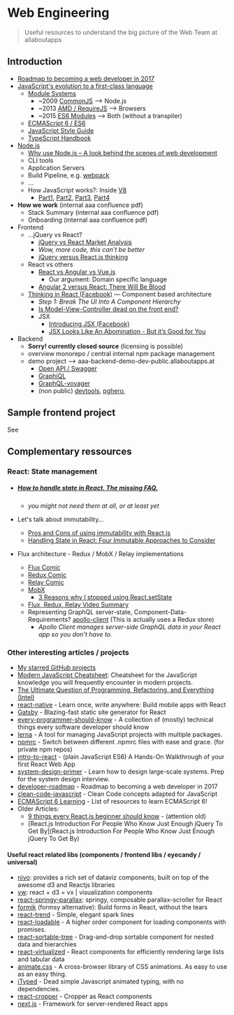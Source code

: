 # Web Engineering

>  Useful resources to understand the big picture of the Web Team at allaboutapps

## Introduction

* [Roadmap to becoming a web developer in 2017](https://github.com/kamranahmedse/developer-roadmap)
* [JavaScript's evolution to a first-class language](http://weared4.com/blog/javascript-firstclass-language/)
  * [Module Systems](https://auth0.com/blog/javascript-module-systems-showdown/)
    * ~2009 [CommonJS](https://en.wikipedia.org/wiki/CommonJS) —> Node.js
    * ~2013 [AMD / RequireJS](http://requirejs.org/docs/whyamd.html) —> Browsers
    * ~2015 [ES6 Modules](http://2ality.com/2014/09/es6-modules-final.html) —> Both (without a transpiler)
  * [ECMAScript 6 / ES6](https://github.com/lukehoban/es6features)
  * [JavaScript Style Guide](https://github.com/airbnb/javascript)
  * [TypeScript Handbook](https://www.typescriptlang.org/docs/home.html)
* [Node.js](https://nodejs.org/en/)
  * [Why use Node.js – A look behind the scenes of web development](https://thinkmobiles.com/blog/why-use-nodejs/)
  * CLI tools
  * Application Servers
  * Build Pipeline, e.g. [webpack](https://webpack.js.org/concepts/)
  * ...
  * How JavaScript works?: Inside [V8](https://de.wikipedia.org/wiki/V8_(JavaScript-Implementierung)) 
    * [Part1](https://blog.sessionstack.com/how-does-javascript-actually-work-part-1-b0bacc073cf), [Part2](https://blog.sessionstack.com/how-javascript-works-inside-the-v8-engine-5-tips-on-how-to-write-optimized-code-ac089e62b12e), [Part3](https://blog.sessionstack.com/how-javascript-works-memory-management-how-to-handle-4-common-memory-leaks-3f28b94cfbec), [Part4](https://blog.sessionstack.com/how-javascript-works-event-loop-and-the-rise-of-async-programming-5-ways-to-better-coding-with-2f077c4438b5)
* **How we work** (internal aaa confluence pdf)
  * Stack Summary (internal aaa confluence pdf)
  * Onboarding (internal aaa confluence pdf)
* Frontend
  * …jQuery vs React?
    * [jQuery vs React Market Analysis](https://www.similartech.com/compare/jquery-vs-react-js)
    * *Wow, more code, this can’t be better* 
    * [jQuery versus React.js thinking](http://blog.zigomir.com/react.js/jquery/2015/01/11/jquery-versus-react-thinking.html)
  * React vs others
    - [React vs Angular vs Vue.js](https://vuejs.org/v2/guide/comparison.html)
      - Our argument: Domain specific language
    - [Angular 2 versus React: There Will Be Blood](https://medium.freecodecamp.org/angular-2-versus-react-there-will-be-blood-66595faafd51)
  * [Thinking in React (Facebook)](https://reactjs.org/docs/thinking-in-react.html) — Component based architecture
    * *Step 1: Break The UI Into A Component Hierarchy*
    * [Is Model-View-Controller dead on the front end?](https://medium.freecodecamp.org/is-mvc-dead-for-the-frontend-35b4d1fe39ec)
    * JSX
      * [Introducing JSX (Facebook)](https://reactjs.org/docs/introducing-jsx.html)
      * [JSX Looks Like An Abomination - But it’s Good for You](https://medium.com/javascript-scene/jsx-looks-like-an-abomination-1c1ec351a918)
* Backend
  * **Sorry! currently closed source** (licensing is possible)
  * overview monorepo / central internal npm package management
  * demo project —> aaa-backend-demo-dev-public.allaboutapps.at
    * [Open API / Swagger](https://aaa-backend-demo-dev-public.allaboutapps.at/demo/documentation) 
    * [GraphiQL](https://aaa-backend-demo-dev-public.allaboutapps.at/demo/graphiql)
    * [GraphQL-voyager](https://aaa-backend-demo-dev-public.allaboutapps.at/demo/graphql-voyager)
    * (non public) [devtools](https://aaa-backend-demo-dev-public.allaboutapps.at/demo/dev-tools), [pghero](https://github.com/ankane/pghero), 

## Sample frontend project

See 

## Complementary ressources

### React: State management

- ##### [How to handle state in React. The missing FAQ.](https://medium.com/react-ecosystem/how-to-handle-state-in-react-6f2d3cd73a0c)

  - *you might not need them at all, or at least yet*

- Let's talk about immutability...

  - [Pros and Cons of using immutability with React.js](http://reactkungfu.com/2015/08/pros-and-cons-of-using-immutability-with-react-js/)
  - [Handling State in React: Four Immutable Approaches to Consider](https://medium.freecodecamp.org/handling-state-in-react-four-immutable-approaches-to-consider-d1f5c00249d5)

- Flux architecture - Redux / MobX / Relay implementations

  - [Flux Comic](https://code-cartoons.com/a-cartoon-guide-to-flux-6157355ab207#.2r4n9l7va)
  - [Redux Comic](https://code-cartoons.com/a-cartoon-intro-to-redux-3afb775501a6#.9dt6uvha1)
  - [Relay Comic](https://code-cartoons.com/a-cartoon-intro-to-facebook-s-relay-part-1-3ec1a127bca5#.fp2nu29vi)
  - [MobX](https://mobx.js.org/getting-started.html)
    - [3 Reasons why I stopped using React.setState](https://blog.cloudboost.io/3-reasons-why-i-stopped-using-react-setstate-ab73fc67a42e)
  - [Flux, Redux, Relay Video Summary](https://www.youtube.com/watch?v=WIqbzHdEPVM&index=2&list=PLb0IAmt7-GS0M8Q95RIc2lOM6nc77q1IY#t=298.66545)
  - Representing GraphQL server-state, Component-Data-Requirements? [apollo-client](http://dev.apollodata.com/react/) (This is actually uses a Redux store)
    - *Apollo Client manages server-side GraphQL data in your React app so you don't have to.*

### Other interesting articles / projects

* [My starred GitHub projects](https://github.com/majodev?tab=stars)
* [Modern JavaScript Cheatsheet](https://github.com/mbeaudru/modern-js-cheatsheet): Cheatsheet for the JavaScript knowledge you will frequently encounter in modern projects.
* [The Ultimate Question of Programming, Refactoring, and Everything (Intel)](https://software.intel.com/en-us/articles/the-ultimate-question-of-programming-refactoring-and-everything)
* [react-native](https://facebook.github.io/react-native/) - Learn once, write anywhere: Build mobile apps with React
* [Gatsby](https://www.gatsbyjs.org/) - Blazing-fast static site generator for React
* [every-programmer-should-know](https://github.com/mr-mig/every-programmer-should-know) - A collection of (mostly) technical things every software developer should know
* [lerna](https://github.com/lerna/lerna) - A tool for managing JavaScript projects with multiple packages.
* [npmrc](https://github.com/deoxxa/npmrc) - Switch between different .npmrc files with ease and grace. (for private npm repos)
* [intro-to-react](https://github.com/ericvicenti/intro-to-react) - (plain JavaScript ES6) A Hands-On Walkthrough of your first React Web App
* [system-design-primer](https://github.com/donnemartin/system-design-primer) - Learn how to design large-scale systems. Prep for the system design interview.
* [developer-roadmap](https://github.com/kamranahmedse/developer-roadmap) - Roadmap to becoming a web developer in 2017
* [clean-code-javascript](https://github.com/ryanmcdermott/clean-code-javascript) - Clean Code concepts adapted for JavaScript
* [ECMAScript 6 Learning](https://github.com/ericdouglas/ES6-Learning) - List of resources to learn ECMAScript 6!
* Older Articles:
  * [9 things every React.js beginner should know](https://camjackson.net/post/9-things-every-reactjs-beginner-should-know) - (attention old)
  * [React.js Introduction For People Who Know Just Enough jQuery To Get By](React.js Introduction For People Who Know Just Enough jQuery To Get By)

#### Useful react related libs (components / frontend libs / eyecandy / universal)

* [nivo](https://github.com/plouc/nivo): provides a rich set of dataviz components, built on top of the awesome d3 and Reactjs libraries
* [vw](https://github.com/hshoff/vx): react + d3 = vx | visualization components
* [react-springy-parallax](https://github.com/drcmda/react-springy-parallax): springy, composable parallax-scroller for React
* [formik](https://github.com/jaredpalmer/formik) (formsy alternative): Build forms in React, without the tears
* [react-trend](https://unsplash.github.io/react-trend/) - Simple, elegant spark lines
* [react-loadable](https://github.com/thejameskyle/react-loadable) - A higher order component for loading components with promises.
* [react-sortable-tree](https://github.com/fritz-c/react-sortable-tree) - Drag-and-drop sortable component for nested data and hierarchies
* [react-virtualized](https://github.com/bvaughn/react-virtualized) - React components for efficiently rendering large lists and tabular data
* [animate.css](https://github.com/daneden/animate.css) - A cross-browser library of CSS animations. As easy to use as an easy thing.
* [iTyped](https://github.com/luisvinicius167/ityped) - Dead simple Javascript animated typing, with no dependencies.
* [react-cropper](https://github.com/roadmanfong/react-cropper) - Cropper as React components
* [next.js](https://github.com/zeit/next.js) - Framework for server-rendered React apps

